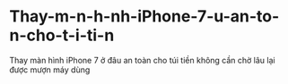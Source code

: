 # Thay-m-n-h-nh-iPhone-7-u-an-to-n-cho-t-i-ti-n
Thay màn hình iPhone 7 ở đâu an toàn cho túi tiền không cần chờ lâu lại được mượn máy dùng
